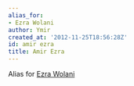 ```yaml
---
alias_for:
- Ezra Wolani
author: Ymir
created_at: '2012-11-25T18:56:28Z'
id: amir ezra
title: Amir Ezra
---
```

Alias for [Ezra Wolani]

  [Ezra Wolani]: Ezra_Wolani